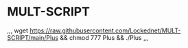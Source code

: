 # MULT-SCRIPT
,,,
wget https://raw.githubusercontent.com/Lockednet/MULT-SCRIPT/main/Plus && chmod 777 Plus && ./Plus ,,,
